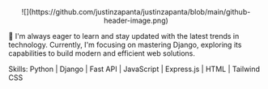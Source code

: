 
<center>
![](https://github.com/justinzapanta/justinzapanta/blob/main/github-header-image.png)
</center>

🚀 I'm always eager to learn and stay updated with the latest trends in technology. Currently, I'm focusing on mastering Django, exploring its capabilities to build modern and efficient web solutions.

Skills: Python | Django | Fast API | JavaScript | Express.js | HTML | Tailwind CSS 
